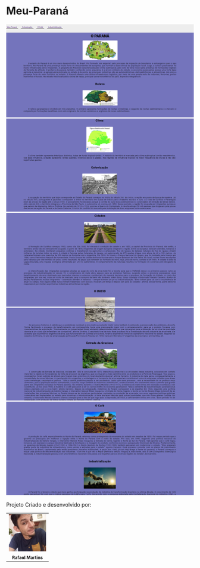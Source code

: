 # Meu-Paraná

<img src="./assets/assets1.png" alt="Img">
<img src="./assets/assets2.png" alt="Img">
<img src="./assets/assets3.png" alt="Img">
<img src="./assets/assets4.png" alt="Img">
<img src="./assets/assets5.png" alt="Img">

Projeto Criado e desenvolvido por:

<table>
  <tr>
    <td align="center">
      <a href="#">
        <img src="./assets/98136615.jpg" width="100px;" alt="Foto do Rafael Martins no GitHub"/><br>
        <sub>
          <b>Rafael Martins</b>
        </sub>
      </a>
    </td>
    
  </tr>
</table>


